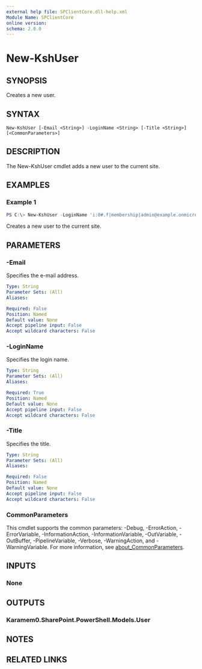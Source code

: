 ```yaml
---
external help file: SPClientCore.dll-help.xml
Module Name: SPClientCore
online version:
schema: 2.0.0
---
```


# New-KshUser

## SYNOPSIS
Creates a new user.

## SYNTAX

```
New-KshUser [-Email <String>] -LoginName <String> [-Title <String>] [<CommonParameters>]
```

## DESCRIPTION
The New-KshUser cmdlet adds a new user to the current site.

## EXAMPLES

### Example 1
```powershell
PS C:\> New-KshUser -LoginName 'i:0#.f|membership|admin@example.onmicrosoft.com'
```

Creates a new user to the current site.

## PARAMETERS

### -Email
Specifies the e-mail address.

```yaml
Type: String
Parameter Sets: (All)
Aliases:

Required: False
Position: Named
Default value: None
Accept pipeline input: False
Accept wildcard characters: False
```

### -LoginName
Specifies the login name.

```yaml
Type: String
Parameter Sets: (All)
Aliases:

Required: True
Position: Named
Default value: None
Accept pipeline input: False
Accept wildcard characters: False
```

### -Title
Specifies the title.

```yaml
Type: String
Parameter Sets: (All)
Aliases:

Required: False
Position: Named
Default value: None
Accept pipeline input: False
Accept wildcard characters: False
```

### CommonParameters
This cmdlet supports the common parameters: -Debug, -ErrorAction, -ErrorVariable, -InformationAction, -InformationVariable, -OutVariable, -OutBuffer, -PipelineVariable, -Verbose, -WarningAction, and -WarningVariable. For more information, see [about_CommonParameters](http://go.microsoft.com/fwlink/?LinkID=113216).

## INPUTS

### None

## OUTPUTS

### Karamem0.SharePoint.PowerShell.Models.User

## NOTES

## RELATED LINKS
